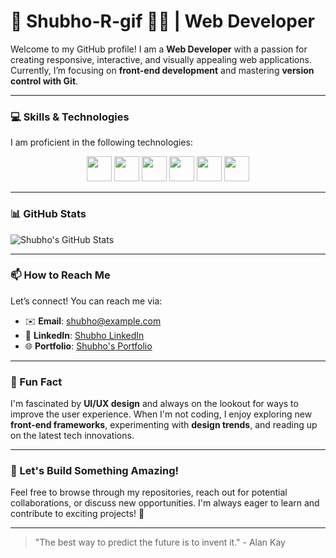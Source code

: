 # 🌟 Shubho-R-gif 👨‍💻 | Web Developer

Welcome to my GitHub profile! I am a **Web Developer** with a passion for creating responsive, interactive, and visually appealing web applications. Currently, I’m focusing on **front-end development** and mastering **version control with Git**.

---

### 💻 Skills & Technologies

I am proficient in the following technologies:

<p align="center">
  <img src="https://img.shields.io/badge/-HTML5-orange?logo=html5&logoColor=white&style=flat-square&labelColor=orange" height="40" />
  <img src="https://img.shields.io/badge/-CSS3-blue?logo=css3&logoColor=white&style=flat-square&labelColor=blue" height="40" />
  <img src="https://img.shields.io/badge/-JavaScript-yellow?logo=javascript&logoColor=white&style=flat-square&labelColor=yellow" height="40" />
  <img src="https://img.shields.io/badge/-React-blue?logo=react&logoColor=white&style=flat-square&labelColor=blue" height="40" />
  <img src="https://img.shields.io/badge/-Git-orange?logo=git&logoColor=white&style=flat-square&labelColor=orange" height="40" />
  <img src="https://img.shields.io/badge/-GitHub-black?logo=github&logoColor=white&style=flat-square&labelColor=black" height="40" />
</p>

---

### 📊 GitHub Stats

![Shubho's GitHub Stats](https://github-readme-stats.vercel.app/api?username=Shubho-R-gif&show_icons=true&hide_title=true&count_private=true&hide=prs&theme=radical)

---

### 📫 How to Reach Me

Let’s connect! You can reach me via:

- ✉️ **Email**: [shubho@example.com](mailto:shubho@example.com)
- 🔗 **LinkedIn**: [Shubho LinkedIn](your-linkedin-profile)
- 🌐 **Portfolio**: [Shubho's Portfolio](your-portfolio-link)

---

### 🎯 Fun Fact

I'm fascinated by **UI/UX design** and always on the lookout for ways to improve the user experience. When I'm not coding, I enjoy exploring new **front-end frameworks**, experimenting with **design trends**, and reading up on the latest tech innovations.

---

### 🚀 Let's Build Something Amazing!

Feel free to browse through my repositories, reach out for potential collaborations, or discuss new opportunities. I'm always eager to learn and contribute to exciting projects! 🙌

---

> "The best way to predict the future is to invent it." - Alan Kay



